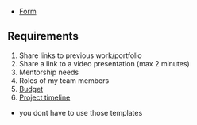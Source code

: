- [Form ](https://docs.google.com/forms/d/e/1FAIpQLSd-xt-us0EBCNkuYdXNJEkEiaMj_oW28e2YJzWzU6nG2VfIjQ/viewform)

## Requirements
1. Share links to previous work/portfolio
2. Share a link to a video presentation (max 2 minutes)
3. Mentorship needs
4. Roles of my team members
5. [Budget](https://docs.google.com/spreadsheets/d/1X_KohyyqwQ0ejq6ORwwNWwoGEupw4Jtk/edit?gid=529560502#gid=529560502)
6. [Project timeline](https://docs.google.com/spreadsheets/d/1Wf9-BCnVfTJAGgcAdYCCd4m9JZ9aKEwm/edit?gid=1331232422#gid=1331232422)

* you dont have to use those templates 